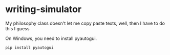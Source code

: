 # writing-simulator
My philosophy class doesn't let me copy paste texts, well, then I have to do this I guess

On Windows, you need to install pyautogui.

`pip install pyautogui`
